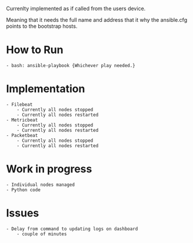 Currenlty implemented as if called from the users device.

Meaning that it needs the full name and address that it why the ansible.cfg points to the bootstrap hosts.


# How to Run
	- bash: ansible-playbook {Whichever play needed.}

# Implementation
	- Filebeat
		- Currently all nodes stopped
		- Currently all nodes restarted
	- Metricbeat
		- Currently all nodes stopped
		- Currently all nodes restarted
	- Packetbeat
		- Currently all nodes stopped
		- Currently all nodes restarted

# Work in progress
	- Individual nodes managed
	- Python code

# Issues
	- Delay from command to updating logs on dashboard
		- couple of minutes
		
